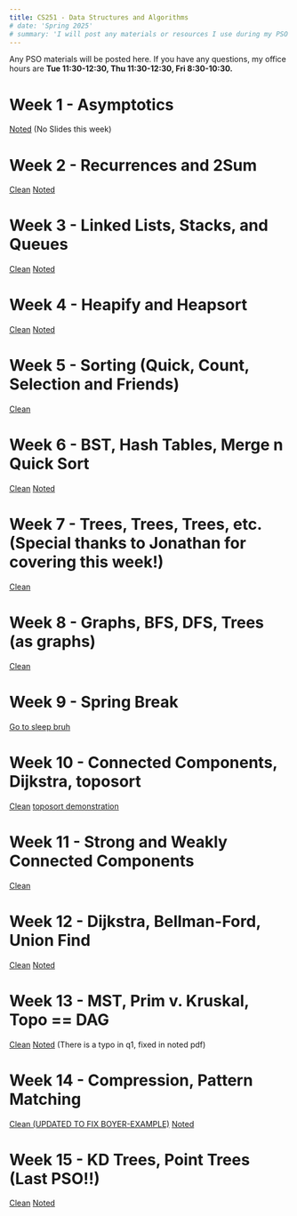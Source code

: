 ```yaml
---
title: CS251 - Data Structures and Algorithms
# date: 'Spring 2025'
# summary: 'I will post any materials or resources I use during my PSO here!'
---
```


Any PSO materials will be posted here. If you have any questions, my office hours are **Tue 11:30-12:30, Thu 11:30-12:30, Fri 8:30-10:30.**

# Week 1 - Asymptotics 

[Noted](/teaching/cs251/pso1.pdf) (No Slides this week)

# Week 2 - Recurrences and 2Sum

[Clean](/teaching/cs251/pso2Clean.pdf) [Noted](/teaching/cs251/pso2Noted.pdf)

# Week 3 - Linked Lists, Stacks, and Queues
[Clean](/teaching/cs251/pso3Clean.pdf) [Noted](/teaching/cs251/pso3Noted.pdf)

# Week 4 - Heapify and Heapsort
[Clean](/teaching/cs251/pso4Clean.pdf) [Noted](/teaching/cs251/pso4Noted.pdf)

# Week 5 - Sorting (Quick, Count, Selection and Friends)
[Clean](/teaching/cs251/pso5Clean.pdf)

# Week 6 - BST, Hash Tables, Merge n Quick Sort
[Clean](/teaching/cs251/pso6Clean.pdf) [Noted](/teaching/cs251/pso6Noted.pdf)

# Week 7 - Trees, Trees, Trees, etc. (Special thanks to Jonathan for covering this week!)
[Clean](/teaching/cs251/pso7Clean.pdf)

# Week 8 - Graphs, BFS, DFS, Trees (as graphs)
[Clean](/teaching/cs251/pso8clean.pdf)

# Week 9 - Spring Break
[Go to sleep bruh](https://www.youtube.com/watch?v=dNr7nXvntO8)

# Week 10 - Connected Components, Dijkstra, toposort
[Clean](/teaching/cs251/pso9clean.pdf) [toposort demonstration](https://drive.google.com/file/d/1UkpVXRHA4h0h5hYQla0Ib7RUQbeqHeO_/view?usp=sharing)

# Week 11 - Strong and Weakly Connected Components
[Clean](/teaching/cs251/pso10Clean.pdf)

# Week 12 - Dijkstra, Bellman-Ford, Union Find
[Clean](/teaching/cs251/pso11Clean.pdf) [Noted](/teaching/cs251/pso11Noted.pdf)

# Week 13 - MST, Prim v. Kruskal, Topo == DAG
[Clean](/teaching/cs251/pso12Clean.pdf) [Noted](/teaching/cs251/pso12Noted.pdf) (There is a typo in q1, fixed in noted pdf)

# Week 14 - Compression, Pattern Matching
[Clean (UPDATED TO FIX BOYER-EXAMPLE)](/teaching/cs251/pso13cleanV2.pdf) [Noted](/teaching/cs251/pso13Noted.pdf)

# Week 15 - KD Trees, Point Trees (Last PSO!!)
[Clean](/teaching/cs251/pso14Clean.pdf) [Noted](/teaching/cs251/pso14Noted.pdf)